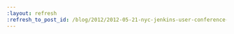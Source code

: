 ```yaml
---
:layout: refresh
:refresh_to_post_id: /blog/2012/2012-05-21-nyc-jenkins-user-conference-recap
---
```

